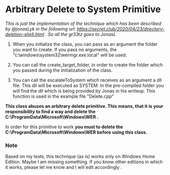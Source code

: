 # Arbitrary Delete to System Primitive

*This is just the implementation of the technique which has been described by @jonasLyk in the following url: https://secret.club/2020/04/23/directory-deletion-shell.html . So all the gr33tz goes to JonasL*

1. When you initialize the class, you can pass as an argument the folder you want to create. If you pass no arguments, the "c:\windows\system32\wermgr.exe.local" will be used.

2. You can call the create_target_folder, in order to create the folder which you passed during the initialization of the class.

3. You can call the escalateToSystem which receives as an argument a dll file. This dll will be executed as SYSTEM. In the pre-compiled folder you will find the dll which is being provided by Jonas in his writeup. This function is used in the example file "Delete.cpp"

**This class abuses an arbitrary delete primitive. This means, that it is your responsibility to find a way and delete the C:\ProgramData\Microsoft\Windows\WER .**

In order for this primitive to work **you must to delete the C:\ProgramData\Microsoft\Windows\WER before using this class.**

### Note
Based on my tests, this technique (as is) works only on Windows Home Edition. Maybe I am missing something. 
If you know other editions in which it works, please let me know and I will edit accordingly .
